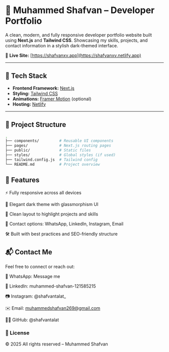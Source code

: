 # 💼 Muhammed Shafvan – Developer Portfolio

A clean, modern, and fully responsive developer portfolio website built using **Next.js** and **Tailwind CSS**. Showcasing my skills, projects, and contact information in a stylish dark-themed interface.

🔗 **Live Site:** [https://shafvanxv.app](https://shafvanxv.netlify.app)

---

## 🚀 Tech Stack

- **Frontend Framework:** [Next.js](https://nextjs.org/)
- **Styling:** [Tailwind CSS](https://tailwindcss.com/)
- **Animations:** [Framer Motion](https://www.framer.com/motion/) (optional)
- **Hosting:** [Netlify](https://www.netlify.com/)

---

## 📁 Project Structure

```bash
.
├── components/         # Reusable UI components
├── pages/              # Next.js routing pages
├── public/             # Static files
├── styles/             # Global styles (if used)
├── tailwind.config.js  # Tailwind config
└── README.md           # Project overview
```
## 📱 Features
⚡ Fully responsive across all devices

🌙 Elegant dark theme with glassmorphism UI

🧠 Clean layout to highlight projects and skills

🔗 Contact options: WhatsApp, LinkedIn, Instagram, Email

🛠 Built with best practices and SEO-friendly structure

## 📬 Contact Me
Feel free to connect or reach out:

📱 WhatsApp: Message me

💼 LinkedIn: muhammed-shafvan-121585215

📷 Instagram: @shafvantalat_

✉️ Email: muhammedshafvan269@gmail.com

🧑‍💻 GitHub: @shafvantalat

### 📄 License
© 2025 All rights reserved – Muhammed Shafvan
